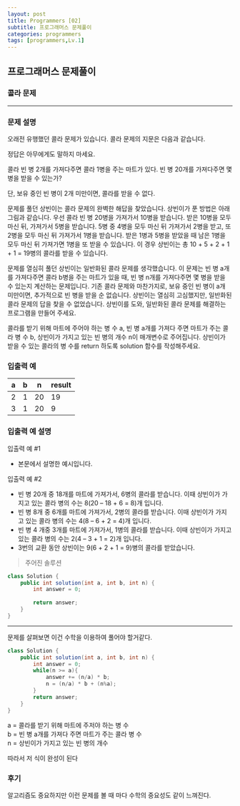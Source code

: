 ```yaml
---
layout: post
title: Programmers [02]
subtitle: 프로그래머스 문제풀이
categories: programmers
tags: [programmers,Lv.1]
---
```


## 프로그래머스 문제풀이
### 콜라 문제

---

### 문제 설명
오래전 유행했던 콜라 문제가 있습니다. 콜라 문제의 지문은 다음과 같습니다.

정답은 아무에게도 말하지 마세요.

콜라 빈 병 2개를 가져다주면 콜라 1병을 주는 마트가 있다. 빈 병 20개를 가져다주면 몇 병을 받을 수 있는가?

단, 보유 중인 빈 병이 2개 미만이면, 콜라를 받을 수 없다.

문제를 풀던 상빈이는 콜라 문제의 완벽한 해답을 찾았습니다. 상빈이가 푼 방법은 아래 그림과 같습니다. 우선 콜라 빈 병 20병을 가져가서 10병을 받습니다. 받은 10병을 모두 마신 뒤, 가져가서 5병을 받습니다. 5병 중 4병을 모두 마신 뒤 가져가서 2병을 받고, 또 2병을 모두 마신 뒤 가져가서 1병을 받습니다. 받은 1병과 5병을 받았을 때 남은 1병을 모두 마신 뒤 가져가면 1병을 또 받을 수 있습니다. 이 경우 상빈이는 총 10 + 5 + 2 + 1 + 1 = 19병의 콜라를 받을 수 있습니다.

문제를 열심히 풀던 상빈이는 일반화된 콜라 문제를 생각했습니다. 이 문제는 빈 병 a개를 가져다주면 콜라 b병을 주는 마트가 있을 때, 빈 병 n개를 가져다주면 몇 병을 받을 수 있는지 계산하는 문제입니다. 기존 콜라 문제와 마찬가지로, 보유 중인 빈 병이 a개 미만이면, 추가적으로 빈 병을 받을 순 없습니다. 상빈이는 열심히 고심했지만, 일반화된 콜라 문제의 답을 찾을 수 없었습니다. 상빈이를 도와, 일반화된 콜라 문제를 해결하는 프로그램을 만들어 주세요.

콜라를 받기 위해 마트에 주어야 하는 병 수 a, 빈 병 a개를 가져다 주면 마트가 주는 콜라 병 수 b, 상빈이가 가지고 있는 빈 병의 개수 n이 매개변수로 주어집니다. 상빈이가 받을 수 있는 콜라의 병 수를 return 하도록 solution 함수를 작성해주세요.

### 입출력 예
| a  | b  | n  | result |
|----|----|----|--------|
| 2  | 1  | 20 | 19     |
| 3  | 1  | 20 | 9      |

### 입출력 예 설명
입출력 예 #1

* 본문에서 설명한 예시입니다.

입출력 예 #2

* 빈 병 20개 중 18개를 마트에 가져가서, 6병의 콜라를 받습니다. 이때 상빈이가 가지고 있는 콜라 병의 수는 8(20 – 18 + 6 = 8)개 입니다.
* 빈 병 8개 중 6개를 마트에 가져가서, 2병의 콜라를 받습니다. 이때 상빈이가 가지고 있는 콜라 병의 수는 4(8 – 6 + 2 = 4)개 입니다.
* 빈 병 4 개중 3개를 마트에 가져가서, 1병의 콜라를 받습니다. 이때 상빈이가 가지고 있는 콜라 병의 수는 2(4 – 3 + 1 = 2)개 입니다.
* 3번의 교환 동안 상빈이는 9(6 + 2 + 1 = 9)병의 콜라를 받았습니다.

> 주어진 솔루션 
```java
class Solution {
    public int solution(int a, int b, int n) {
        int answer = 0;
        
        return answer;
    }
}
```
---

문제를 살펴보면 이건 수학을 이용하여 풀어야 할거같다.

```java
class Solution {
    public int solution(int a, int b, int n) {
        int answer = 0;
        while(n >= a){
            answer += (n/a) * b;
            n = (n/a) * b + (n%a);
        }
        return answer;
    }
}
```

a = 콜라를 받기 위해 마트에 주저야 하는 병 수  
b = 빈 병 a개를 가져다 주면 마트가 주는 콜라 병 수  
n = 상빈이가 가지고 있는 빈 병의 개수  

따라서 저 식이 완성이 된다

### 후기

알고리즘도 중요하지만 이런 문제를 볼 때 마다 수학의 중요성도 같이 느껴진다.
